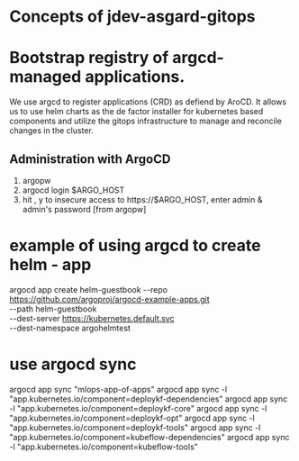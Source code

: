 # Concepts of jdev-asgard-gitops

# Bootstrap registry of argcd-managed applications.

We use argcd to register applications (CRD) as defiend by AroCD. It allows us to use helm charts as the de factor installer for kubernetes based components and utilize the gitops infrastructure to manage and reconcile changes in the cluster.


## Administration with ArgoCD

1. argopw
2. argocd login $ARGO_HOST
3. hit , y to insecure access to https://$ARGO_HOST, enter admin & admin's password [from argopw]

# example of using argcd to create helm - app
argocd app create helm-guestbook --repo  https://github.com/argoproj/argocd-example-apps.git \
    --path helm-guestbook \
    --dest-server https://kubernetes.default.svc \
    --dest-namespace argohelmtest

# use argocd sync
argocd app sync "mlops-app-of-apps"
argocd app sync -l "app.kubernetes.io/component=deploykf-dependencies"
argocd app sync -l "app.kubernetes.io/component=deploykf-core"
argocd app sync -l "app.kubernetes.io/component=deploykf-opt"
argocd app sync -l "app.kubernetes.io/component=deploykf-tools"
argocd app sync -l "app.kubernetes.io/component=kubeflow-dependencies"
argocd app sync -l "app.kubernetes.io/component=kubeflow-tools"
